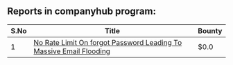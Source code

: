 ## Reports in companyhub program:
| S.No | Title | Bounty |
| ---- | ----- | ------ |
| 1 | [No Rate Limit On forgot Password Leading To Massive Email Flooding](https://hackerone.com/reports/794395) | $0.0 |